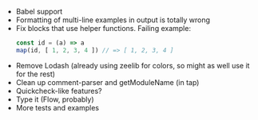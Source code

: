 * Babel support
* Formatting of multi-line examples in output is totally wrong
* Fix blocks that use helper functions. Failing example:
    ```javascript
    const id = (a) => a
    map(id, [ 1, 2, 3, 4 ]) // => [ 1, 2, 3, 4 ]
    ```
* Remove Lodash (already using zeelib for colors, so might as well use it for
  the rest)
* Clean up comment-parser and getModuleName (in tap)
* Quickcheck-like features?
* Type it (Flow, probably)
* More tests and examples
